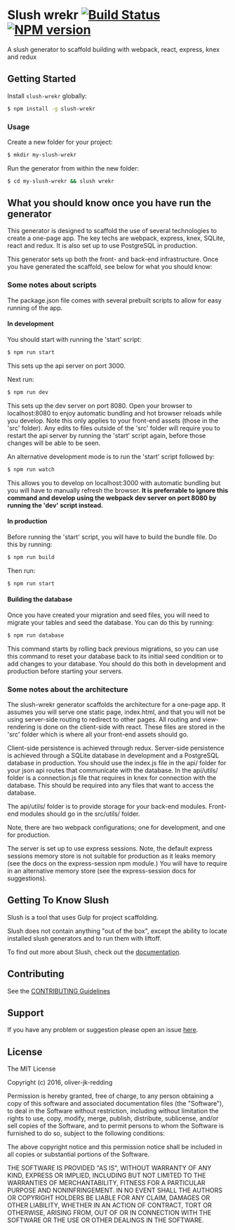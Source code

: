 # Slush wrekr [![Build Status](https://secure.travis-ci.org/oliver-jk-redding/slush-wrekr.png?branch=master)](https://travis-ci.org/oliver-jk-redding/slush-wrekr) [![NPM version](https://badge-me.herokuapp.com/api/npm/slush-wrekr.png)](http://badges.enytc.com/for/npm/slush-wrekr)

A slush generator to scaffold building with webpack, react, express, knex and redux


## Getting Started

Install `slush-wrekr` globally:

```bash
$ npm install -g slush-wrekr
```

### Usage

Create a new folder for your project:

```bash
$ mkdir my-slush-wrekr
```

Run the generator from within the new folder:

```bash
$ cd my-slush-wrekr && slush wrekr
```

## What you should know once you have run the generator

This generator is designed to scaffold the use of several technologies to create a one-page app. The key techs are webpack, express, knex, SQLite, react and redux. It is also set up to use PostgreSQL in production.

This generator sets up both the front- and back-end infrastructure. Once you have generated the scaffold, see below for what you should know:

### Some notes about scripts

The package.json file comes with several prebuilt scripts to allow for easy running of the app.

#### In development

You should start with running the 'start' script:

```bash
$ npm run start
```

This sets up the api server on port 3000.

Next run:

```bash
$ npm run dev
```

This sets up the dev server on port 8080. Open your browser to localhost:8080 to enjoy automatic bundling and hot browser reloads while you develop. Note this only applies to your front-end assets (those in the 'src' folder). Any edits to files outside of the 'src' folder will require you to restart the api server by running the 'start' script again, before those changes will be able to be seen.

An alternative development mode is to run the 'start' script followed by:

```bash
$ npm run watch
```

This allows you to develop on localhost:3000 with automatic bundling but you will have to manually refresh the browser. **It is preferrable to ignore this command and develop using the webpack dev server on port 8080 by running the 'dev' script instead.**

#### In production

Before running the 'start' script, you will have to build the bundle file. Do this by running:

```bash
$ npm run build
```

Then run:

```bash
$ npm run start
```

#### Building the database

Once you have created your migration and seed files, you will need to migrate your tables and seed the database. You can do this by running:

```bash
$ npm run database
```

This command starts by rolling back previous migrations, so you can use this command to reset your database back to its initial seed condition or to add changes to your database. You should do this both in development and production before starting your servers.

### Some notes about the architecture

The slush-wrekr generator scaffolds the architecture for a one-page app. It assumes you will serve one static page, index.html, and that you will not be using server-side routing to redirect to other pages. All routing and view-rendering is done on the client-side with react. These files are stored in the 'src' folder which is where all your front-end assets should go.

Client-side persistence is achieved through redux. Server-side persistence is achieved through a SQLite database in development and a PostgreSQL database in production. You should use the index.js file in the api/ folder for your json api routes that communicate with the database. In the api/utils/ folder is a connection.js file that requires in knex for connection with the database. This should be required into any files that want to access the database.

The api/utils/ folder is to provide storage for your back-end modules. Front-end modules should go in the src/utils/ folder.

Note, there are two webpack configurations; one for development, and one for production.

The server is set up to use express sessions. Note, the default express sessions memory store is not suitable for production as it leaks memory (see the docs on the express-session npm module.) You will have to require in an alternative memory store (see the express-session docs for suggestions).

## Getting To Know Slush

Slush is a tool that uses Gulp for project scaffolding.

Slush does not contain anything "out of the box", except the ability to locate installed slush generators and to run them with liftoff.

To find out more about Slush, check out the [documentation](https://github.com/slushjs/slush).

## Contributing

See the [CONTRIBUTING Guidelines](https://github.com/oliver-jk-redding/slush-wrekr/blob/master/CONTRIBUTING.md)

## Support
If you have any problem or suggestion please open an issue [here](https://github.com/oliver-jk-redding/slush-wrekr/issues).

## License

The MIT License

Copyright (c) 2016, oliver-jk-redding

Permission is hereby granted, free of charge, to any person
obtaining a copy of this software and associated documentation
files (the "Software"), to deal in the Software without
restriction, including without limitation the rights to use,
copy, modify, merge, publish, distribute, sublicense, and/or sell
copies of the Software, and to permit persons to whom the
Software is furnished to do so, subject to the following
conditions:

The above copyright notice and this permission notice shall be
included in all copies or substantial portions of the Software.

THE SOFTWARE IS PROVIDED "AS IS", WITHOUT WARRANTY OF ANY KIND,
EXPRESS OR IMPLIED, INCLUDING BUT NOT LIMITED TO THE WARRANTIES
OF MERCHANTABILITY, FITNESS FOR A PARTICULAR PURPOSE AND
NONINFRINGEMENT. IN NO EVENT SHALL THE AUTHORS OR COPYRIGHT
HOLDERS BE LIABLE FOR ANY CLAIM, DAMAGES OR OTHER LIABILITY,
WHETHER IN AN ACTION OF CONTRACT, TORT OR OTHERWISE, ARISING
FROM, OUT OF OR IN CONNECTION WITH THE SOFTWARE OR THE USE OR
OTHER DEALINGS IN THE SOFTWARE.

